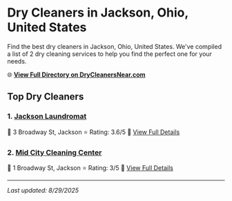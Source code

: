 # Dry Cleaners in Jackson, Ohio, United States

Find the best dry cleaners in Jackson, Ohio, United States. We've compiled a list of 2 dry cleaning services to help you find the perfect one for your needs.

🌐 **[View Full Directory on DryCleanersNear.com](https://drycleanersnear.com/city/US/Ohio/Jackson)**

## Top Dry Cleaners

### 1. [Jackson Laundromat](https://drycleanersnear.com/dryCleaner/6870702cf0d34636f22da10e/jackson-laundromat)
📍 3 Broadway St, Jackson
⭐ Rating: 3.6/5
🔗 [View Full Details](https://drycleanersnear.com/dryCleaner/6870702cf0d34636f22da10e/jackson-laundromat)

### 2. [Mid City Cleaning Center](https://drycleanersnear.com/dryCleaner/6870702df0d34636f22da12e/mid-city-cleaning-center)
📍 1 Broadway St, Jackson
⭐ Rating: 3/5
🔗 [View Full Details](https://drycleanersnear.com/dryCleaner/6870702df0d34636f22da12e/mid-city-cleaning-center)


---

*Last updated: 8/29/2025*
